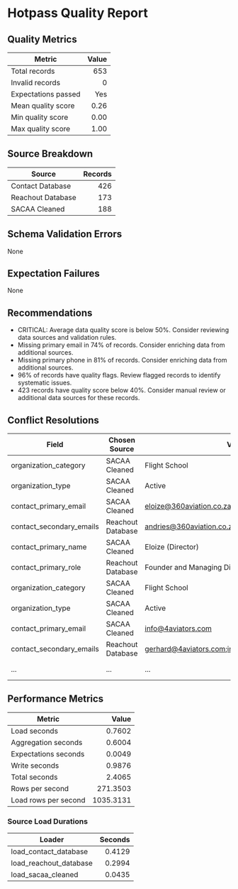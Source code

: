 # Hotpass Quality Report

## Quality Metrics

| Metric | Value |
| --- | ---: |
| Total records | 653 |
| Invalid records | 0 |
| Expectations passed | Yes |
| Mean quality score | 0.26 |
| Min quality score | 0.00 |
| Max quality score | 1.00 |

## Source Breakdown

| Source | Records |
| --- | ---: |
| Contact Database | 426 |
| Reachout Database | 173 |
| SACAA Cleaned | 188 |

## Schema Validation Errors

None

## Expectation Failures

None

## Recommendations

- CRITICAL: Average data quality score is below 50%. Consider reviewing data sources and validation rules.
- Missing primary email in 74% of records. Consider enriching data from additional sources.
- Missing primary phone in 81% of records. Consider enriching data from additional sources.
- 96% of records have quality flags. Review flagged records to identify systematic issues.
- 423 records have quality score below 40%. Consider manual review or additional data sources for these records.

## Conflict Resolutions

| Field | Chosen Source | Value | Alternatives |
| --- | --- | --- | --- |
| organization_category | SACAA Cleaned | Flight School | 1 alternatives |
| organization_type | SACAA Cleaned | Active | 1 alternatives |
| contact_primary_email | SACAA Cleaned | eloize@360aviation.co.za | 3 alternatives |
| contact_secondary_emails | Reachout Database | andries@360aviation.co.za;tamryn@360aviation.co.za | 2 alternatives |
| contact_primary_name | SACAA Cleaned | Eloize (Director) | 4 alternatives |
| contact_primary_role | Reachout Database | Founder and Managing Director | 3 alternatives |
| organization_category | SACAA Cleaned | Flight School | 1 alternatives |
| organization_type | SACAA Cleaned | Active | 1 alternatives |
| contact_primary_email | SACAA Cleaned | info@4aviators.com | 2 alternatives |
| contact_secondary_emails | Reachout Database | gerhard@4aviators.com;info@4aviators.com. | 1 alternatives |
| ... | ... | ... | 151 more conflicts |

## Performance Metrics

| Metric | Value |
| --- | ---: |
| Load seconds | 0.7602 |
| Aggregation seconds | 0.6004 |
| Expectations seconds | 0.0049 |
| Write seconds | 0.9876 |
| Total seconds | 2.4065 |
| Rows per second | 271.3503 |
| Load rows per second | 1035.3131 |

### Source Load Durations

| Loader | Seconds |
| --- | ---: |
| load_contact_database | 0.4129 |
| load_reachout_database | 0.2994 |
| load_sacaa_cleaned | 0.0435 |

